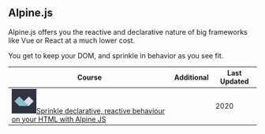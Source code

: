 ## Alpine.js

Alpine.js offers you the reactive and declarative nature of big frameworks like Vue or React at a much lower cost.

You get to keep your DOM, and sprinkle in behavior as you see fit.

| Course                                                                                                                                                                                                                                                                                                                     | Additional | Last Updated |
| -------------------------------------------------------------------------------------------------------------------------------------------------------------------------------------------------------------------------------------------------------------------------------------------------------------------------- | ---------- | ------------ |
| <img src="https://raw.githubusercontent.com/Zenfection/Image/master/2023/07/07-10-02-03-alpinejs.webp" title="" alt="alpinejs.webp" width="50">[Sprinkle declarative, reactive behaviour on your HTML with Alpine JS](https://egghead.io/courses/sprinkle-declarative-reactive-behaviour-on-your-html-with-alpine-js-5f8b) |            | 2020         |
